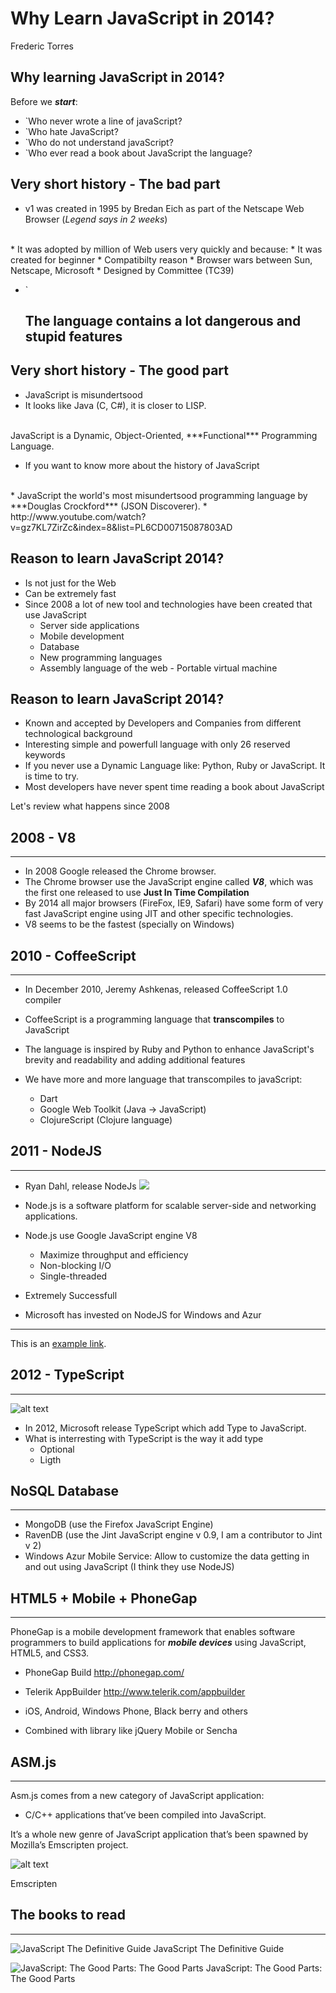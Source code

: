 ﻿# Why Learn JavaScript in 2014?

Frederic Torres

## Why learning JavaScript in 2014?
 
Before we ***start***: 

* `Who never wrote a line of javaScript?
* `Who hate JavaScript?
* `Who do not understand javaScript?
* `Who ever read a book about JavaScript the language?

## Very short history - The bad part

* v1 was created in 1995 by Bredan Eich as part of the Netscape Web Browser (*Legend says in 2 weeks*)
<br />
* It was adopted by million of Web users very quickly and because:
    * It was created for beginner
    * Compatibilty reason
    * Browser wars between Sun, Netscape, Microsoft
    * Designed by Committee (TC39)

* `<h2>The language contains a lot dangerous and stupid features</h2>

## Very short history - The good part

* JavaScript is misundertsood
* It looks like Java (C, C#), it is closer to LISP.
<br />
JavaScript is a Dynamic, Object-Oriented, ***Functional*** Programming Language.

* If you want to know more about the history of JavaScript
<br />
* JavaScript the world's most misundertsood programming language by ***Douglas Crockford*** (JSON Discoverer). 
    * http://www.youtube.com/watch?v=gz7KL7ZirZc&index=8&list=PL6CD00715087803AD

## Reason to learn JavaScript 2014?

* Is not just for the Web
* Can be extremely fast
* Since 2008 a lot of new tool and technologies have been created that use JavaScript
    * Server side applications
    * Mobile development
    * Database
    * New programming languages
    * Assembly language of the web - Portable virtual machine


## Reason to learn JavaScript 2014?

* Known and accepted by Developers and Companies from different technological background
* Interesting simple and powerfull language with only 26 reserved keywords
* If you never use a Dynamic Language like: Python, Ruby or JavaScript. It is time to try.
* Most developers have never spent time reading a book about JavaScript


Let's review what happens since 2008

## 2008 - V8
------------------------------------------------------------------------------
* In 2008 Google released the Chrome browser.
* The Chrome browser use the JavaScript engine called ***V8***, which was the first one released to use **Just In Time Compilation**
* By 2014 all major browsers (FireFox, IE9, Safari) have some form of very fast JavaScript engine using JIT and other specific technologies.
* V8 seems to be the fastest (specially on Windows)

## 2010 - CoffeeScript
------------------------------------------------------------------------------
* In December 2010, Jeremy Ashkenas, released CoffeeScript 1.0 compiler
* CoffeeScript is a programming language that **transcompiles** to JavaScript
* The language is inspired by Ruby and Python to enhance JavaScript's brevity and readability and adding additional features
* We have more and more language that transcompiles to javaScript:

    * Dart
    * Google Web Toolkit (Java -> JavaScript)
    * ClojureScript (Clojure language)
    
## 2011 - NodeJS
------------------------------------------------------------------------------
* Ryan Dahl, release NodeJs
![](http://upload.wikimedia.org/wikipedia/commons/thumb/d/d9/Node.js_logo.svg/300px-Node.js_logo.svg.png)
* Node.js is a software platform for scalable server-side and networking applications.
* Node.js use Google JavaScript engine V8

    * Maximize throughput and efficiency
    * Non-blocking I/O
    * Single-threaded

* Extremely Successfull
* Microsoft has invested on NodeJS for Windows and Azur

----------------------------------
This is an [example link](http://example.com/).


## 2012 - TypeScript
------------------------------------------------------------------------------

![alt text](http://www.typescriptlang.org/content/images/logo_small.png "Title")


* In 2012, Microsoft release TypeScript which add Type to JavaScript.
* What is interresting with TypeScript is the way it add type
    * Optional
    * Ligth


## NoSQL Database
------------------------------------------------------------------------------

* MongoDB (use the Firefox JavaScript Engine)
* RavenDB (use the Jint JavaScript engine v 0.9, I am a contributor to Jint v 2)
* Windows Azur Mobile Service: Allow to customize the data getting in and out using JavaScript (I think they use NodeJS)


## HTML5 + Mobile + PhoneGap

------------------------------------------------------------------------------

PhoneGap is a mobile development framework that enables software programmers to build applications for ***mobile devices*** using JavaScript, HTML5, and CSS3.

* PhoneGap Build http://phonegap.com/
* Telerik AppBuilder http://www.telerik.com/appbuilder

* iOS, Android, Windows Phone, Black berry and others

* Combined with library like jQuery Mobile or Sencha


## ASM.js
------------------------------------------------------------------------------

Asm.js comes from a new category of JavaScript application: 

* C/C++ applications that’ve been compiled into JavaScript. 

It’s a whole new genre of JavaScript application that’s been spawned by Mozilla’s Emscripten project.

![alt text](http://i.imgur.com/1yoy1Fal.png "Title")

Emscripten

## The books to read
------------------------------------------------------------------------------

![JavaScript The Definitive Guide](http://ecx.images-amazon.com/images/I/51CxDZt9xWL._BO2,204,203,200_PIsitb-sticker-v3-big,TopRight,0,-55_SX278_SY278_PIkin4,BottomRight,1,22_AA300_SH20_OU01_.jpg "")
JavaScript The Definitive Guide

![JavaScript: The Good Parts: The Good Parts](http://ecx.images-amazon.com/images/I/511j6cza5bL._BO2,204,203,200_PIsitb-sticker-v3-big,TopRight,0,-55_SX278_SY278_PIkin4,BottomRight,1,22_AA300_SH20_OU01_.jpg "")
JavaScript: The Good Parts: The Good Parts

